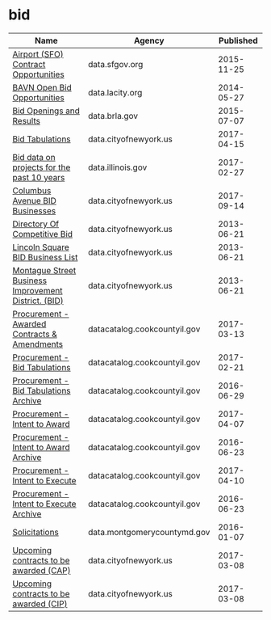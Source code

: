 # bid

Name | Agency | Published
---- | ---- | ---------
[Airport (SFO) Contract Opportunities](../socrata/hmh3-ff63.md) | data.sfgov.org | 2015-11-25
[BAVN Open Bid Opportunities](../socrata/qtax-byj7.md) | data.lacity.org | 2014-05-27
[Bid Openings and Results](../socrata/u9zk-8nix.md) | data.brla.gov | 2015-07-07
[Bid Tabulations](../socrata/9k82-ys7w.md) | data.cityofnewyork.us | 2017-04-15
[Bid data on projects for the past 10 years](../socrata/u8e9-ci8g.md) | data.illinois.gov | 2017-02-27
[Columbus Avenue BID Businesses](../socrata/h5nh-eqde.md) | data.cityofnewyork.us | 2017-09-14
[Directory Of Competitive Bid](../socrata/2eq2-trdu.md) | data.cityofnewyork.us | 2013-06-21
[Lincoln Square BID Business List](../socrata/ne9f-g6k4.md) | data.cityofnewyork.us | 2013-06-21
[Montague Street Business Improvement District. (BID)](../socrata/5e24-x4wa.md) | data.cityofnewyork.us | 2013-06-21
[Procurement - Awarded Contracts & Amendments](../socrata/qh8j-6k63.md) | datacatalog.cookcountyil.gov | 2017-03-13
[Procurement - Bid Tabulations](../socrata/32au-zaqn.md) | datacatalog.cookcountyil.gov | 2017-02-21
[Procurement - Bid Tabulations Archive](../socrata/pn38-yupm.md) | datacatalog.cookcountyil.gov | 2016-06-29
[Procurement - Intent to Award](../socrata/bgq7-v7ms.md) | datacatalog.cookcountyil.gov | 2017-04-07
[Procurement - Intent to Award Archive](../socrata/52k2-p47e.md) | datacatalog.cookcountyil.gov | 2016-06-23
[Procurement - Intent to Execute](../socrata/ag43-fvd7.md) | datacatalog.cookcountyil.gov | 2017-04-10
[Procurement - Intent to Execute Archive](../socrata/gh3w-vkp5.md) | datacatalog.cookcountyil.gov | 2016-06-23
[Solicitations](../socrata/eeq6-nnwe.md) | data.montgomerycountymd.gov | 2016-01-07
[Upcoming contracts to be awarded (CAP)](../socrata/6m3u-8rbh.md) | data.cityofnewyork.us | 2017-03-08
[Upcoming contracts to be awarded (CIP)](../socrata/tsak-vtv3.md) | data.cityofnewyork.us | 2017-03-08

